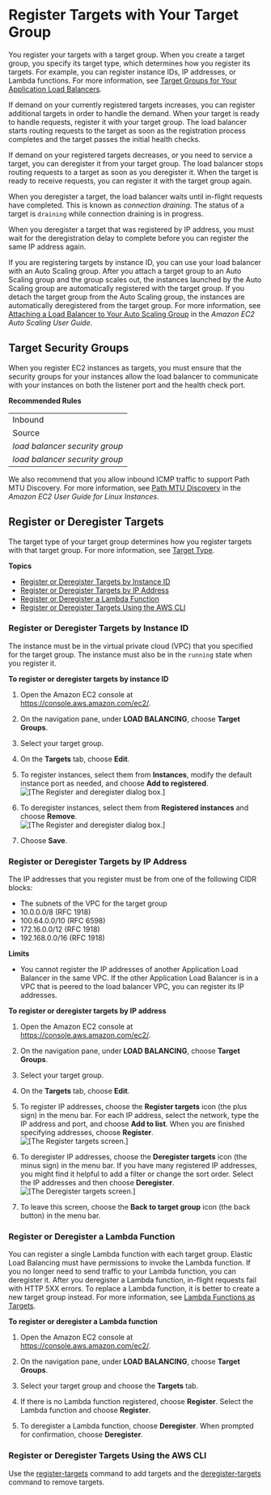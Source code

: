 # Register Targets with Your Target Group<a name="target-group-register-targets"></a>

You register your targets with a target group\. When you create a target group, you specify its target type, which determines how you register its targets\. For example, you can register instance IDs, IP addresses, or Lambda functions\. For more information, see [Target Groups for Your Application Load Balancers](load-balancer-target-groups.md)\.

If demand on your currently registered targets increases, you can register additional targets in order to handle the demand\. When your target is ready to handle requests, register it with your target group\. The load balancer starts routing requests to the target as soon as the registration process completes and the target passes the initial health checks\.

If demand on your registered targets decreases, or you need to service a target, you can deregister it from your target group\. The load balancer stops routing requests to a target as soon as you deregister it\. When the target is ready to receive requests, you can register it with the target group again\.

When you deregister a target, the load balancer waits until in\-flight requests have completed\. This is known as *connection draining*\. The status of a target is `draining` while connection draining is in progress\.

When you deregister a target that was registered by IP address, you must wait for the deregistration delay to complete before you can register the same IP address again\.

If you are registering targets by instance ID, you can use your load balancer with an Auto Scaling group\. After you attach a target group to an Auto Scaling group and the group scales out, the instances launched by the Auto Scaling group are automatically registered with the target group\. If you detach the target group from the Auto Scaling group, the instances are automatically deregistered from the target group\. For more information, see [Attaching a Load Balancer to Your Auto Scaling Group](https://docs.aws.amazon.com/autoscaling/ec2/userguide/attach-load-balancer-asg.html) in the *Amazon EC2 Auto Scaling User Guide*\.

## Target Security Groups<a name="target-security-groups"></a>

When you register EC2 instances as targets, you must ensure that the security groups for your instances allow the load balancer to communicate with your instances on both the listener port and the health check port\.


**Recommended Rules**  

|  | 
| --- |
| Inbound | 
|  Source  |  Port Range  |  Comment  | 
| *load balancer security group* | *instance listener* | Allow traffic from the load balancer on the instance listener port | 
| *load balancer security group* | *health check* | Allow traffic from the load balancer on the health check port | 

We also recommend that you allow inbound ICMP traffic to support Path MTU Discovery\. For more information, see [Path MTU Discovery](https://docs.aws.amazon.com/AWSEC2/latest/UserGuide/network_mtu.html#path_mtu_discovery) in the *Amazon EC2 User Guide for Linux Instances*\.

## Register or Deregister Targets<a name="register-deregister-targets"></a>

The target type of your target group determines how you register targets with that target group\. For more information, see [Target Type](load-balancer-target-groups.md#target-type)\.

**Topics**
+ [Register or Deregister Targets by Instance ID](#register-instances)
+ [Register or Deregister Targets by IP Address](#register-ip-addresses)
+ [Register or Deregister a Lambda Function](#register-lambda-function)
+ [Register or Deregister Targets Using the AWS CLI](#register-cli)

### Register or Deregister Targets by Instance ID<a name="register-instances"></a>

The instance must be in the virtual private cloud \(VPC\) that you specified for the target group\. The instance must also be in the `running` state when you register it\.

**To register or deregister targets by instance ID**

1. Open the Amazon EC2 console at [https://console\.aws\.amazon\.com/ec2/](https://console.aws.amazon.com/ec2/)\.

1. On the navigation pane, under **LOAD BALANCING**, choose **Target Groups**\.

1. Select your target group\.

1. On the **Targets** tab, choose **Edit**\.

1. To register instances, select them from **Instances**, modify the default instance port as needed, and choose **Add to registered**\.  
![\[The Register and deregister dialog box.\]](http://docs.aws.amazon.com/elasticloadbalancing/latest/application/images/register_instances.png)

1. To deregister instances, select them from **Registered instances** and choose **Remove**\.  
![\[The Register and deregister dialog box.\]](http://docs.aws.amazon.com/elasticloadbalancing/latest/application/images/deregister_instances.png)

1. Choose **Save**\.

### Register or Deregister Targets by IP Address<a name="register-ip-addresses"></a>

The IP addresses that you register must be from one of the following CIDR blocks:
+ The subnets of the VPC for the target group
+ 10\.0\.0\.0/8 \(RFC 1918\)
+ 100\.64\.0\.0/10 \(RFC 6598\)
+ 172\.16\.0\.0/12 \(RFC 1918\)
+ 192\.168\.0\.0/16 \(RFC 1918\)

**Limits**
+ You cannot register the IP addresses of another Application Load Balancer in the same VPC\. If the other Application Load Balancer is in a VPC that is peered to the load balancer VPC, you can register its IP addresses\.

**To register or deregister targets by IP address**

1. Open the Amazon EC2 console at [https://console\.aws\.amazon\.com/ec2/](https://console.aws.amazon.com/ec2/)\.

1. On the navigation pane, under **LOAD BALANCING**, choose **Target Groups**\.

1. Select your target group\.

1. On the **Targets** tab, choose **Edit**\.

1. To register IP addresses, choose the **Register targets** icon \(the plus sign\) in the menu bar\. For each IP address, select the network, type the IP address and port, and choose **Add to list**\. When you are finished specifying addresses, choose **Register**\.  
![\[The Register targets screen.\]](http://docs.aws.amazon.com/elasticloadbalancing/latest/application/images/register_ip_addresses.png)

1. To deregister IP addresses, choose the **Deregister targets** icon \(the minus sign\) in the menu bar\. If you have many registered IP addresses, you might find it helpful to add a filter or change the sort order\. Select the IP addresses and then choose **Deregister**\.  
![\[The Deregister targets screen.\]](http://docs.aws.amazon.com/elasticloadbalancing/latest/application/images/deregister_ip_addresses.png)

1. To leave this screen, choose the **Back to target group** icon \(the back button\) in the menu bar\.

### Register or Deregister a Lambda Function<a name="register-lambda-function"></a>

You can register a single Lambda function with each target group\. Elastic Load Balancing must have permissions to invoke the Lambda function\. If you no longer need to send traffic to your Lambda function, you can deregister it\. After you deregister a Lambda function, in\-flight requests fail with HTTP 5XX errors\. To replace a Lambda function, it is better to create a new target group instead\. For more information, see [Lambda Functions as Targets](lambda-functions.md)\.

**To register or deregister a Lambda function**

1. Open the Amazon EC2 console at [https://console\.aws\.amazon\.com/ec2/](https://console.aws.amazon.com/ec2/)\.

1. On the navigation pane, under **LOAD BALANCING**, choose **Target Groups**\.

1. Select your target group and choose the **Targets** tab\.

1. If there is no Lambda function registered, choose **Register**\. Select the Lambda function and choose **Register**\.

1. To deregister a Lambda function, choose **Deregister**\. When prompted for confirmation, choose **Deregister**\.

### Register or Deregister Targets Using the AWS CLI<a name="register-cli"></a>

Use the [register\-targets](https://docs.aws.amazon.com/cli/latest/reference/elbv2/register-targets.html) command to add targets and the [deregister\-targets](https://docs.aws.amazon.com/cli/latest/reference/elbv2/deregister-targets.html) command to remove targets\.